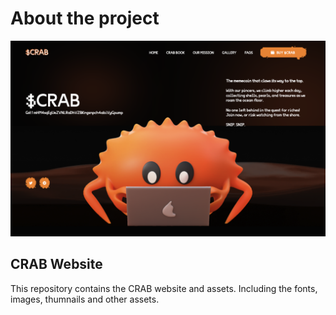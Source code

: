 # About the project

![alt text](https://github.com/theCRABsite/crab-website/blob/main/website.png "CRAB Website")


## CRAB Website
This repository contains the CRAB website and assets. Including the fonts, images, thumnails and other assets.

